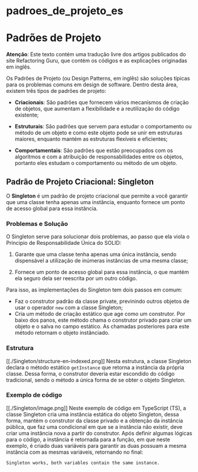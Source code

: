 # padroes_de_projeto_es

# Padrões de Projeto 

**Atenção**: Este texto contém uma tradução livre dos artigos publicados do site Refactoring Guru, que contém os códigos e as explicações originadas em inglês.

Os Padrões de Projeto (ou Design Patterns, em inglês) são soluções típicas para os problemas comuns em design de software. Dentro desta área, existem três tipos de padrões de projeto:

- **Criacionais**: São padrões que fornecem vários mecanismos de criação de objetos, que aumentam a flexibilidade e a reutilização do código existente;

- **Estruturais**: São padrões que servem para estudar o comportamento ou método de um objeto e como este objeto pode se unir em estruturas maiores, enquanto mantém as estruturas flexíveis e eficientes;

- **Comportamentais**: São padrões que estão preocupados com os algoritmos e com a atribuição de responsabilidades entre os objetos, portanto eles estudam o comportamento ou método de um objeto.

## Padrão de Projeto Criacional: Singleton

O **Singleton** é um padrão de projeto criacional que permite a você garantir que uma classe tenha apenas uma instância, enquanto fornece um ponto de acesso global para essa instância.

### Problemas e Solução
O Singleton serve para solucionar dois problemas, ao passo que ela viola o Príncipio de Responsabilidade Única do SOLID:

1. Garante que uma classe tenha apenas uma única instância, sendo dispensável a utilização de inúmeras instâncias de uma mesma classe;

2. Fornece um ponto de acesso global para essa instância, o que mantém ela seguro dela ser reescrita por um outro código.

Para isso, as implementações do Singleton tem dois passos em comum:

- Faz o construtor padrão da classe private, previnindo outros objetos de usar o operador ```new``` com a classe Singleton;
- Cria um método de criação estático que age como um construtor. Por baixo dos panos, este método chama o construtor privado para criar um objeto e o salva no campo estático. As chamadas posteriores para este método retornam o objeto instânciado.

### Estrutura
[[./Singleton/structure-en-indexed.png]]
Nesta estrutura, a classe Singleton declara o método estático ```getInstance``` que retorna a instância da própria classe. Dessa forma, o construtor deveria estar escondido do código tradicional, sendo o método a única forma de se obter o objeto Singleton.

### Exemplo de código
[[./Singleton/image.png]]
Neste exemplo de código em TypeScript (TS), a classe Singleton cria uma instância estática do objeto Singleton, dessa forma, mantém o construtor da classe privado e a obtenção da instância pública, que faz uma condicional em que se a instância não existir, deve criar uma instância nova a partir do construtor. Após definir algumas lógicas para o código, a instância é retornada para a função, em que neste exemplo, é criado duas variáveis para garantir as duas possuam a mesma instância com as mesmas variáveis, retornando no final:

```Singleton works, both variables contain the same instance.```
